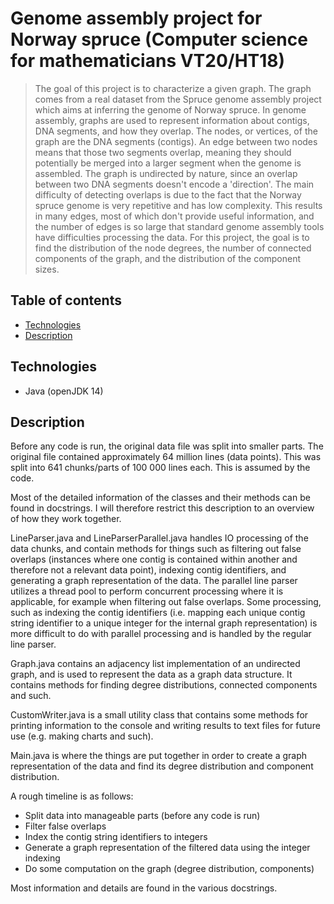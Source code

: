 # Genome assembly project for Norway spruce (Computer science for mathematicians VT20/HT18)
> The goal of this project is to characterize a given graph. The graph comes from a real dataset
> from the Spruce genome assembly project which aims at inferring the genome of Norway spruce.
> In genome assembly, graphs are used to represent information about contigs, DNA segments, 
> and how they overlap. 
> The nodes, or vertices, of the graph are the DNA segments (contigs). An edge between two nodes
> means that those two segments overlap, meaning they should potentially be merged into a larger
> segment when the genome is assembled. The graph is undirected by nature, since an overlap between
> two DNA segments doesn't encode a 'direction'.
> The main difficulty of detecting overlaps is due to the fact that the Norway spruce genome is 
> very repetitive and has low complexity. This results in many edges, most of which don't provide
> useful information, and the number of edges is so large that standard genome assembly tools 
> have difficulties processing the data.
> For this project, the goal is to find the distribution of the node degrees, the number of 
> connected components of the graph, and the distribution of the component sizes.

## Table of contents
* [Technologies](#technologies)
* [Description](#description)

## Technologies
* Java (openJDK 14)

## Description
Before any code is run, the original data file was split into smaller parts. 
The original file contained approximately 64 million lines (data points).
This was split into 641 chunks/parts of 100 000 lines each. This is assumed by the code.

Most of the detailed information of the classes and their methods can be found in docstrings.
I will therefore restrict this description to an overview of how they work together.

LineParser.java and LineParserParallel.java handles IO processing of the data chunks, and contain
methods for things such as filtering out false overlaps (instances where one contig is contained 
within another and therefore not a relevant data point), indexing contig identifiers, and generating
a graph representation of the data. 
The parallel line parser utilizes a thread pool to perform concurrent processing where it is 
applicable, for example when filtering out false overlaps. Some processing, such as indexing the
contig identifiers (i.e. mapping each unique contig string identifier to a unique integer for the
internal graph representation) is more difficult to do with parallel processing and is handled 
by the regular line parser.

Graph.java contains an adjacency list implementation of an undirected graph, and is used to represent
the data as a graph data structure. It contains methods for finding degree distributions, connected
components and such.

CustomWriter.java is a small utility class that contains some methods for printing information to the
console and writing results to text files for future use (e.g. making charts and such).

Main.java is where the things are put together in order to create a graph representation of the data
and find its degree distribution and component distribution.

A rough timeline is as follows:

* Split data into manageable parts (before any code is run)
* Filter false overlaps 
* Index the contig string identifiers to integers
* Generate a graph representation of the filtered data using the integer indexing 
* Do some computation on the graph (degree distribution, components)

Most information and details are found in the various docstrings.

